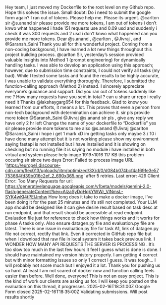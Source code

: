 Hey team, I just moved my Dockerfile to the root level on my Github repo. Hope this solves the issue. Small doubt: Do i need to submit the google form again?
I ran out of tokens. Please help me. Please its urgent.
@carlton sir @s.anand sir please provide me more tokens, I am out of tokens i don’t knwo what happened i hade 151 requests use and 0.09 usd and suddenly i check it was 300 requests and 2 usd i don’t knwo what happened can you provide me more tokens.
Dear @s.anand , @carlton , @Jivraj , and @Saransh_Saini Thank you all for this wonderful project. Coming from a non-coding background, I have learned a lot new things throughout this project building process. @carlton Sir, yesterday’s session provided valuable insights into Method 1 (prompt engineering) for dynamically handling tasks. I was able to develop an application using this approach; however, due to submission time constraints, I could not verify all tasks (my bad). While I tested some tasks and found the results to be highly accurate, I was unable to validate everything thoroughly. Therefore, I submitted the function-calling approach (Method 2) instead. I sincerely appreciate everyone’s guidance and support.
Did you ran out of tokens suddenly like me ? How many requests have you sent in total ?
can u share ur repo i really need it
Thanks @lakshaygarg654 for this feedback. Glad to know you learned from our efforts, it means a lot. This proves that even a person from non-tech background with determination can achieve it.
sir pls provide more token @Saransh_Saini @Jivraj @s.anand sir pls , give any reply we have only 2 hr left
Change the name of your dockerfile to “Dockerfile”
yes sir please provide more tokens to me also @s.anand @Jivraj @carlton @Saransh_Saini
i hope i get 1 mark xD im getting tasks only maybe 3 / 10
i have done many attempt but it is not working please show  my environment saying fastapi is not installed but i have installed and it is showing on checking but no running file it is saying no module i have installed in both virtual and system please help
image 1919×1016 117 KB this problem occuring sir since two days
Error: Failed to process image URL 'https://europe1.discourse-cdn.com/flex013/uploads/iitm/optimized/3X/d/0/d084b074bcf4af69fe3e57753664fd39b016c2ef_2_690x365.png' after 5 retries. Last error: 429 Client Error: Too Many Requests for url: https://generativelanguage.googleapis.com/v1beta/models/gemini-2.0-flash:generateContent?key=AIzaSyDqHqkYWWr_VlNmsL-SYK4wKl4tPElJmhw
How long does it take to make a docker image, I’ve been doing it for the past 25 minutes and it’s still not completed.
Your LLM app should be designed like it can give desire result based on task desc at run endpoint, and that result should be accessible at read endpoint. Evaluation file just for reference to check how things works and it works for phase A tasks only. Also ensure datagen.py file and evaluation.py file are latest. There is one issue in evaluation.py file for task A1,  link of datagen.py file not correct, rectify that link. Even it corrected in GitHub repo file but when I download that raw file in local system it takes back previous link.
I WONDER HOW MANY API REQUESTS THE SERVER IS PROCESSING . It’s too slow
too much in the last few hours it feel
I guess what is done is done. I should have maintained my version history properly. I am getting 4 correct but with minor formatting issues so only 1 correct I guess.
It was tough… I will probably not score much but I enjoyed it a lot. Thank you for pushing us so hard. At least I am not scared of docker now and function calling feels easier than before.
Well done, everyone! This is not an easy project. This is the kind of work our clients are asking us for. I will keep you posted on the evaluation on this thread, it progresses. 2025-02-16T18:31:00Z Google Form closed 2025-02-16T18:35:00Z Validating submissions. Will post results shortly
